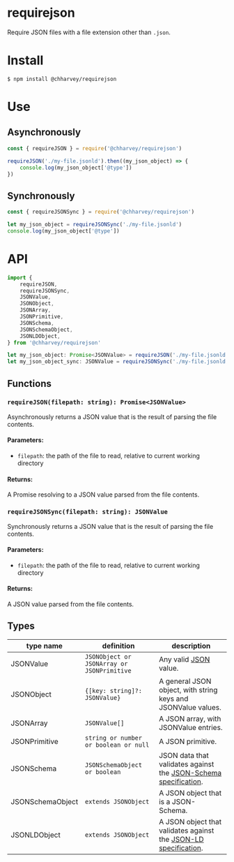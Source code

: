 # requirejson
Require JSON files with a file extension other than `.json`.

# Install
```
$ npm install @chharvey/requirejson
```

# Use

## Asynchronously
```js
const { requireJSON } = require('@chharvey/requirejson')

requireJSON('./my-file.jsonld').then((my_json_object) => {
	console.log(my_json_object['@type'])
})
```

## Synchronously
```js
const { requireJSONSync } = require('@chharvey/requirejson')

let my_json_object = requireJSONSync('./my-file.jsonld')
console.log(my_json_object['@type'])
```

# API
```ts
import {
	requireJSON,
	requireJSONSync,
	JSONValue,
	JSONObject,
	JSONArray,
	JSONPrimitive,
	JSONSchema,
	JSONSchemaObject,
	JSONLDObject,
} from '@chharvey/requirejson'

let my_json_object: Promise<JSONValue> = requireJSON('./my-file.jsonld')
let my_json_object_sync: JSONValue = requireJSONSync('./my-file.jsonld')
```

## Functions

### `requireJSON(filepath: string): Promise<JSONValue>`
Asynchronously returns a JSON value that is the result of parsing the file contents.

#### Parameters:
- `filepath`: the path of the file to read, relative to current working directory

#### Returns:
A Promise resolving to a JSON value parsed from the file contents.

### `requireJSONSync(filepath: string): JSONValue`
Synchronously returns a JSON value that is the result of parsing the file contents.

#### Parameters:
- `filepath`: the path of the file to read, relative to current working directory

#### Returns:
A JSON value parsed from the file contents.

## Types
type name | definition | description
----------|------------|------------
JSONValue | `JSONObject or JSONArray or JSONPrimitive` | Any valid [JSON](http://json.org/) value.
JSONObject | `{[key: string]?: JSONValue}` | A general JSON object, with string keys and JSONValue values.
JSONArray | `JSONValue[]` | A JSON array, with JSONValue entries.
JSONPrimitive | `string or number or boolean or null` | A JSON primitive.
JSONSchema | `JSONSchemaObject or boolean` | JSON data that validates against the [JSON-Schema specification](http://json-schema.org/).
JSONSchemaObject | `extends JSONObject` | A JSON object that is a JSON-Schema.
JSONLDObject | `extends JSONObject` | A JSON object that validates against the [JSON-LD specification](https://json-ld.org/).
